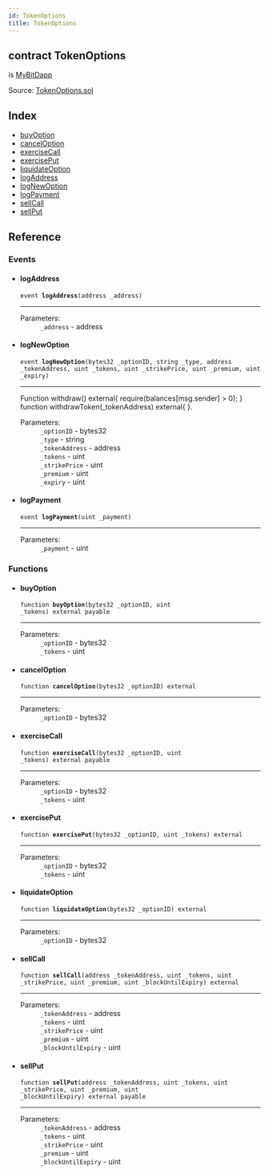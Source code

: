 ```yaml
---
id: TokenOptions
title: TokenOptions
---
```


<div class="contract-doc"><div class="contract"><h2 class="contract-header"><span class="contract-kind">contract</span> TokenOptions</h2><p class="base-contracts"><span>is</span> <a href="MyBitDapp.html">MyBitDapp</a></p><div class="source">Source: <a href="git+https://github.com/MyBitFoundation/MyBit-Options.tech/blob/v1.0.0/contracts/TokenOptions.sol" target="_blank">TokenOptions.sol</a></div></div><div class="index"><h2>Index</h2><ul><li><a href="TokenOptions.html#buyOption">buyOption</a></li><li><a href="TokenOptions.html#cancelOption">cancelOption</a></li><li><a href="TokenOptions.html#exerciseCall">exerciseCall</a></li><li><a href="TokenOptions.html#exercisePut">exercisePut</a></li><li><a href="TokenOptions.html#liquidateOption">liquidateOption</a></li><li><a href="TokenOptions.html#logAddress">logAddress</a></li><li><a href="TokenOptions.html#logNewOption">logNewOption</a></li><li><a href="TokenOptions.html#logPayment">logPayment</a></li><li><a href="TokenOptions.html#sellCall">sellCall</a></li><li><a href="TokenOptions.html#sellPut">sellPut</a></li></ul></div><div class="reference"><h2>Reference</h2><div class="events"><h3>Events</h3><ul><li><div class="item event"><span id="logAddress" class="anchor-marker"></span><h4 class="name">logAddress</h4><div class="body"><code class="signature">event <strong>logAddress</strong><span>(address _address) </span></code><hr/><dl><dt><span class="label-parameters">Parameters:</span></dt><dd><div><code>_address</code> - address</div></dd></dl></div></div></li><li><div class="item event"><span id="logNewOption" class="anchor-marker"></span><h4 class="name">logNewOption</h4><div class="body"><code class="signature">event <strong>logNewOption</strong><span>(bytes32 _optionID, string _type, address _tokenAddress, uint _tokens, uint _strikePrice, uint _premium, uint _expiry) </span></code><hr/><div class="description"><p>Function withdraw() external{ require(balances[msg.sender] &gt; 0); } function withdrawToken(_tokenAddress) external{ }.</p></div><dl><dt><span class="label-parameters">Parameters:</span></dt><dd><div><code>_optionID</code> - bytes32</div><div><code>_type</code> - string</div><div><code>_tokenAddress</code> - address</div><div><code>_tokens</code> - uint</div><div><code>_strikePrice</code> - uint</div><div><code>_premium</code> - uint</div><div><code>_expiry</code> - uint</div></dd></dl></div></div></li><li><div class="item event"><span id="logPayment" class="anchor-marker"></span><h4 class="name">logPayment</h4><div class="body"><code class="signature">event <strong>logPayment</strong><span>(uint _payment) </span></code><hr/><dl><dt><span class="label-parameters">Parameters:</span></dt><dd><div><code>_payment</code> - uint</div></dd></dl></div></div></li></ul></div><div class="functions"><h3>Functions</h3><ul><li><div class="item function"><span id="buyOption" class="anchor-marker"></span><h4 class="name">buyOption</h4><div class="body"><code class="signature">function <strong>buyOption</strong><span>(bytes32 _optionID, uint _tokens) </span><span>external </span><span>payable </span></code><hr/><dl><dt><span class="label-parameters">Parameters:</span></dt><dd><div><code>_optionID</code> - bytes32</div><div><code>_tokens</code> - uint</div></dd></dl></div></div></li><li><div class="item function"><span id="cancelOption" class="anchor-marker"></span><h4 class="name">cancelOption</h4><div class="body"><code class="signature">function <strong>cancelOption</strong><span>(bytes32 _optionID) </span><span>external </span></code><hr/><dl><dt><span class="label-parameters">Parameters:</span></dt><dd><div><code>_optionID</code> - bytes32</div></dd></dl></div></div></li><li><div class="item function"><span id="exerciseCall" class="anchor-marker"></span><h4 class="name">exerciseCall</h4><div class="body"><code class="signature">function <strong>exerciseCall</strong><span>(bytes32 _optionID, uint _tokens) </span><span>external </span><span>payable </span></code><hr/><dl><dt><span class="label-parameters">Parameters:</span></dt><dd><div><code>_optionID</code> - bytes32</div><div><code>_tokens</code> - uint</div></dd></dl></div></div></li><li><div class="item function"><span id="exercisePut" class="anchor-marker"></span><h4 class="name">exercisePut</h4><div class="body"><code class="signature">function <strong>exercisePut</strong><span>(bytes32 _optionID, uint _tokens) </span><span>external </span></code><hr/><dl><dt><span class="label-parameters">Parameters:</span></dt><dd><div><code>_optionID</code> - bytes32</div><div><code>_tokens</code> - uint</div></dd></dl></div></div></li><li><div class="item function"><span id="liquidateOption" class="anchor-marker"></span><h4 class="name">liquidateOption</h4><div class="body"><code class="signature">function <strong>liquidateOption</strong><span>(bytes32 _optionID) </span><span>external </span></code><hr/><dl><dt><span class="label-parameters">Parameters:</span></dt><dd><div><code>_optionID</code> - bytes32</div></dd></dl></div></div></li><li><div class="item function"><span id="sellCall" class="anchor-marker"></span><h4 class="name">sellCall</h4><div class="body"><code class="signature">function <strong>sellCall</strong><span>(address _tokenAddress, uint _tokens, uint _strikePrice, uint _premium, uint _blockUntilExpiry) </span><span>external </span></code><hr/><dl><dt><span class="label-parameters">Parameters:</span></dt><dd><div><code>_tokenAddress</code> - address</div><div><code>_tokens</code> - uint</div><div><code>_strikePrice</code> - uint</div><div><code>_premium</code> - uint</div><div><code>_blockUntilExpiry</code> - uint</div></dd></dl></div></div></li><li><div class="item function"><span id="sellPut" class="anchor-marker"></span><h4 class="name">sellPut</h4><div class="body"><code class="signature">function <strong>sellPut</strong><span>(address _tokenAddress, uint _tokens, uint _strikePrice, uint _premium, uint _blockUntilExpiry) </span><span>external </span><span>payable </span></code><hr/><dl><dt><span class="label-parameters">Parameters:</span></dt><dd><div><code>_tokenAddress</code> - address</div><div><code>_tokens</code> - uint</div><div><code>_strikePrice</code> - uint</div><div><code>_premium</code> - uint</div><div><code>_blockUntilExpiry</code> - uint</div></dd></dl></div></div></li></ul></div></div></div>
